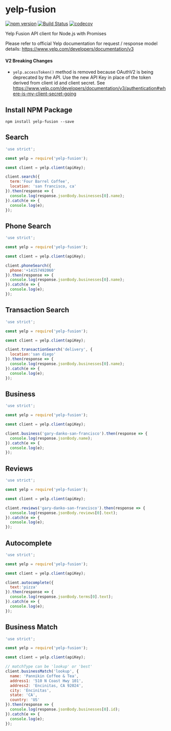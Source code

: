 # yelp-fusion
[![npm version](https://badge.fury.io/js/yelp-fusion.svg)](https://badge.fury.io/js/yelp-fusion) [![Build Status](https://travis-ci.org/tonybadguy/yelp-fusion.svg?branch=master)](https://travis-ci.org/tonybadguy/yelp-fusion) [![codecov](https://codecov.io/gh/tonybadguy/yelp-fusion/branch/master/graph/badge.svg)](https://codecov.io/gh/tonybadguy/yelp-fusion) 

Yelp Fusion API client for Node.js with Promises

Please refer to official Yelp documentation for request / response model details:
https://www.yelp.com/developers/documentation/v3

#### V2 Breaking Changes
* ```yelp.accessToken()``` method is removed because OAuthV2 is being deprecated by the API. Use the new API Key in place of the token derived from client id and client secret. See https://www.yelp.com/developers/documentation/v3/authentication#where-is-my-client-secret-going

## Install NPM Package
```
npm install yelp-fusion --save
```

## Search
```javascript
'use strict';

const yelp = require('yelp-fusion');

const client = yelp.client(apiKey);

client.search({
  term:'Four Barrel Coffee',
  location: 'san francisco, ca'
}).then(response => {
  console.log(response.jsonBody.businesses[0].name);
}).catch(e => {
  console.log(e);
});
```

## Phone Search
```javascript
'use strict';

const yelp = require('yelp-fusion');

const client = yelp.client(apiKey);

client.phoneSearch({
  phone:'+14157492060'
}).then(response => {
  console.log(response.jsonBody.businesses[0].name);
}).catch(e => {
  console.log(e);
});
```

## Transaction Search
```javascript
'use strict';

const yelp = require('yelp-fusion');

const client = yelp.client(apiKey);

client.transactionSearch('delivery', {
  location:'san diego'
}).then(response => {
  console.log(response.jsonBody.businesses[0].name);
}).catch(e => {
  console.log(e);
});
```

## Business
```javascript
'use strict';

const yelp = require('yelp-fusion');

const client = yelp.client(apiKey);

client.business('gary-danko-san-francisco').then(response => {
  console.log(response.jsonBody.name);
}).catch(e => {
  console.log(e);
});
```

## Reviews
```javascript
'use strict';

const yelp = require('yelp-fusion');

const client = yelp.client(apiKey);

client.reviews('gary-danko-san-francisco').then(response => {
  console.log(response.jsonBody.reviews[0].text);
}).catch(e => {
  console.log(e);
});
```

## Autocomplete
```javascript
'use strict';

const yelp = require('yelp-fusion');

const client = yelp.client(apiKey);

client.autocomplete({
  text:'pizza'
}).then(response => {
  console.log(response.jsonBody.terms[0].text);
}).catch(e => {
  console.log(e);
});
```

## Business Match
```javascript
'use strict';

const yelp = require('yelp-fusion');

const client = yelp.client(apiKey);

// matchType can be 'lookup' or 'best'
client.businessMatch('lookup', {
  name: 'Pannikin Coffee & Tea',
  address1: '510 N Coast Hwy 101',
  address2: 'Encinitas, CA 92024',
  city: 'Encinitas',
  state: 'CA',
  country: 'US'
}).then(response => {
  console.log(response.jsonBody.businesses[0].id);
}).catch(e => {
  console.log(e);
});
```
